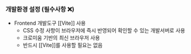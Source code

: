 ### 개발환경 설정 (필수사항 ❌)
- Frontend 개발도구 [[Vite]] 사용
	- CSS 수정 사항이 브라우저에 즉시 반영되어 확인할 수 있는 개발서버로 사용
	- 크로미움 기반의 최신 브라우저 사용
	- 반드시 [[Vite]]를 사용할 필요는 없음